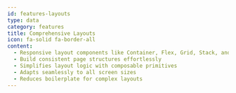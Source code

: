 ```yaml
---
id: features-layouts
type: data
category: features
title: Comprehensive Layouts
icon: fa-solid fa-border-all
content:
  - Responsive layout components like Container, Flex, Grid, Stack, and more
  - Build consistent page structures effortlessly
  - Simplifies layout logic with composable primitives
  - Adapts seamlessly to all screen sizes
  - Reduces boilerplate for complex layouts
---
```

